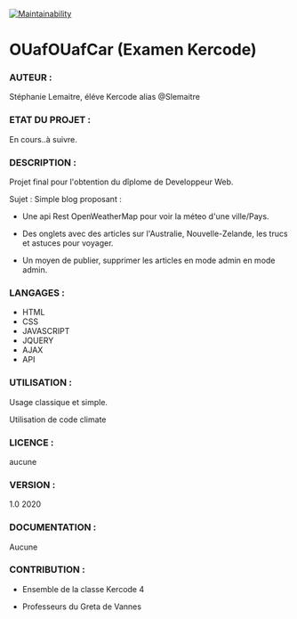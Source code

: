 
[![Maintainability](https://api.codeclimate.com/v1/badges/d4c152d0105862bb97b0/maintainability)](https://codeclimate.com/github/Slemaitre56/MonBlog/maintainability)




# OUafOUafCar (Examen Kercode)

### AUTEUR : 

Stéphanie Lemaitre, éléve Kercode alias @Slemaitre

### ETAT DU PROJET : 

En cours..à suivre.

### DESCRIPTION : 

Projet final pour l'obtention du dîplome de Developpeur Web. 

Sujet : Simple blog proposant :

* Une api Rest OpenWeatherMap pour voir la méteo d'une ville/Pays.

* Des onglets avec des articles sur l'Australie, Nouvelle-Zelande, les trucs et astuces pour voyager.

* Un moyen de publier, supprimer les articles en mode admin en mode admin.

              
              
### LANGAGES : 

* HTML 
* CSS 
* JAVASCRIPT 
* JQUERY
* AJAX
* API

### UTILISATION : 

Usage classique et simple.
              
Utilisation de code climate

### LICENCE : 

aucune

### VERSION : 

1.0 2020

### DOCUMENTATION : 

Aucune

### CONTRIBUTION : 

* Ensemble de la classe Kercode 4

* Professeurs du Greta de Vannes







